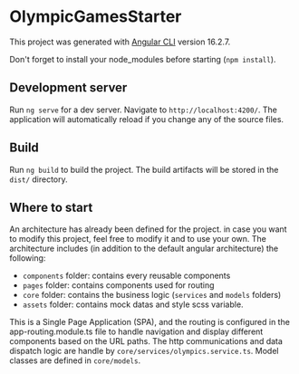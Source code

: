 # OlympicGamesStarter

This project was generated with [Angular CLI](https://github.com/angular/angular-cli) version 16.2.7.

Don't forget to install your node_modules before starting (`npm install`).

## Development server

Run `ng serve` for a dev server. Navigate to `http://localhost:4200/`. The application will automatically reload if you change any of the source files.

## Build

Run `ng build` to build the project. The build artifacts will be stored in the `dist/` directory.

## Where to start

An architecture has already been defined for the project. in case you want to modify this project, feel free to modify it and to use your own. The architecture includes (in addition to the default angular architecture) the following:

- `components` folder: contains every reusable components
- `pages` folder: contains components used for routing
- `core` folder: contains the business logic (`services` and `models` folders)
- `assets` folder: contains mock datas and style scss variable.

This is a Single Page Application (SPA), and the routing is configured in the app-routing.module.ts file to handle navigation and display different components based on the URL paths.
The http communications and data dispatch logic are handle by `core/services/olympics.service.ts`.
Model classes are defined in `core/models`.
